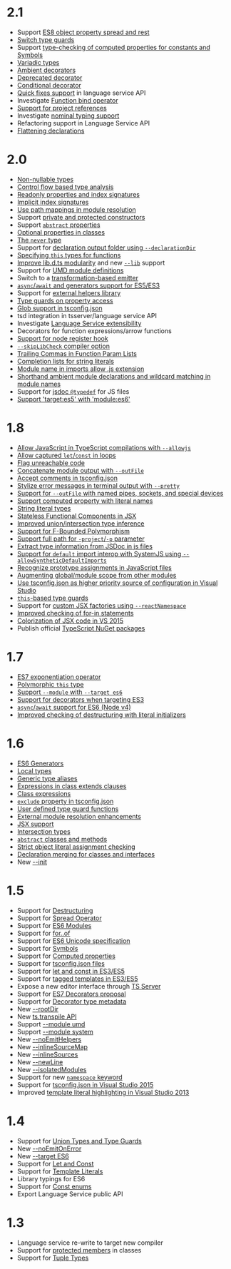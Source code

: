 # 2.1 

* Support [ES8 object property spread and rest](https://github.com/Microsoft/TypeScript/issues/2103)
* [Switch type guards](https://github.com/Microsoft/TypeScript/issues/2214)
* Support [type-checking of computed properties for constants and Symbols](https://github.com/Microsoft/TypeScript/issues/5579)
* [Variadic types](https://github.com/Microsoft/TypeScript/issues/5453)
* [Ambient decorators](https://github.com/Microsoft/TypeScript/issues/2900)
* [Deprecated decorator](https://github.com/Microsoft/TypeScript/issues/390)
* [Conditional decorator](https://github.com/Microsoft/TypeScript/issues/3538)
* [Quick fixes support](https://github.com/Microsoft/TypeScript/issues/6943) in language service API
* Investigate [Function bind operator](https://github.com/Microsoft/TypeScript/issues/3508)
* [Support for project references](https://github.com/Microsoft/TypeScript/issues/3469)
* Investigate [nominal typing support](https://github.com/Microsoft/TypeScript/issues/202)
* Refactoring support in Language Service API
* [Flattening declarations](https://github.com/Microsoft/TypeScript/issues/4433)

# 2.0

* [Non-nullable types](https://github.com/Microsoft/TypeScript/pull/7140)
* [Control flow based type analysis](https://github.com/Microsoft/TypeScript/pull/8010)
* [Readonly properties and index signatures](https://github.com/Microsoft/TypeScript/pull/6532)
* [Implicit index signatures](https://github.com/Microsoft/TypeScript/pull/7029)
* [Use path mappings in module resolution](https://github.com/Microsoft/TypeScript/issues/5039)
* Support [private and protected constructors](https://github.com/Microsoft/TypeScript/pull/6885)
* Support [`abstract` properties](https://github.com/Microsoft/TypeScript/issues/4669)
* [Optional properties in classes](https://github.com/Microsoft/TypeScript/pull/8625)
* [The `never` type](https://github.com/Microsoft/TypeScript/pull/8652)
* Support for [declaration output folder using `--declarationDir`](https://github.com/Microsoft/TypeScript/issues/6723)
* [Specifying `this` types for functions](https://github.com/Microsoft/TypeScript/issues/3694)
* [Improve lib.d.ts modularity](https://github.com/Microsoft/TypeScript/issues/494) and new [`--lib`](https://github.com/Microsoft/TypeScript/issues/6974) support
* Support for [UMD module definitions](https://github.com/Microsoft/TypeScript/issues/7125)
* Switch to a [transformation-based emitter](https://github.com/Microsoft/TypeScript/issues/5595)
* [`async`/`await` and generators support for ES5/ES3](https://github.com/Microsoft/TypeScript/issues/1564)
* Support for [external helpers library](https://github.com/Microsoft/TypeScript/issues/3364)
* [Type guards on property access](https://github.com/Microsoft/TypeScript/issues/186)
* [Glob support in tsconfig.json](https://github.com/Microsoft/TypeScript/issues/1927)
* tsd integration in tsserver/language service API
* Investigate [Language Service extensibility](https://github.com/Microsoft/TypeScript/issues/6508)
* Decorators for function expressions/arrow functions
* [Support for node register hook](https://github.com/Microsoft/TypeScript/issues/1823)
* [`--skipLibCheck` compiler option](https://github.com/Microsoft/TypeScript/pull/8735)
* [Trailing Commas in Function Param Lists](https://github.com/Microsoft/TypeScript/issues/7279)
* [Completion lists for string literals](https://github.com/Microsoft/TypeScript/issues/606)
* [Module name in imports allow .js extension](https://github.com/Microsoft/TypeScript/issues/4595)
* [Shorthand ambient module declarations and wildcard matching in module names](https://github.com/Microsoft/TypeScript/issues/6615)
* Support for [jsdoc `@typedef`](https://github.com/Microsoft/TypeScript/pull/8103) for JS files
* [Support 'target:es5' with 'module:es6' ](https://github.com/Microsoft/TypeScript/issues/6319)

# 1.8

* [Allow JavaScript in TypeScript compilations with `--allowjs`](https://github.com/Microsoft/TypeScript/issues/4792)
* [Allow captured `let`/`const` in loops](https://github.com/Microsoft/TypeScript/issues/3915)
* [Flag unreachable code](https://github.com/Microsoft/TypeScript/pull/4788)
* [Concatenate module output with `--outFile`](https://github.com/Microsoft/TypeScript/pull/5090)
* [Accept comments in tsconfig.json](https://github.com/Microsoft/TypeScript/issues/4987)
* [Stylize error messages in terminal output with `--pretty`](https://github.com/Microsoft/TypeScript/pull/5140)
* [Support for `--outFile` with named pipes, sockets, and special devices](https://github.com/Microsoft/TypeScript/issues/4841)
* [Support computed property with literal names](https://github.com/Microsoft/TypeScript/issues/4653)
* [String literal types](https://github.com/Microsoft/TypeScript/pull/5185)
* [Stateless Functional Components in JSX](https://github.com/Microsoft/TypeScript/issues/5478)
* [Improved union/intersection type inference](https://github.com/Microsoft/TypeScript/pull/5738)
* [Support for F-Bounded Polymorphism](https://github.com/Microsoft/TypeScript/pull/5949)
* [Support full path for `-project`/`-p` parameter](https://github.com/Microsoft/TypeScript/issues/2869)
* [Extract type information from JSDoc in js files](https://github.com/Microsoft/TypeScript/issues/4790)
* [Support for `default` import interop with SystemJS using `--allowSyntheticDefaultImports`](https://github.com/Microsoft/TypeScript/issues/5285)
* [Recognize prototype assignments in JavaScript files](https://github.com/Microsoft/TypeScript/pull/5876)
* [Augmenting global/module scope from other modules](https://github.com/Microsoft/TypeScript/issues/4166)
* [Use tsconfig.json as higher priority source of configuration in Visual Studio](https://github.com/Microsoft/TypeScript/issues/5287)
* [`this`-based type guards](https://github.com/Microsoft/TypeScript/pull/5906)
* Support for [custom JSX factories using `--reactNamespace`](https://github.com/Microsoft/TypeScript/pull/6146)
* [Improved checking of for-in statements](https://github.com/Microsoft/TypeScript/pull/6379)
* [Colorization of JSX code in VS 2015](https://github.com/Microsoft/TypeScript/issues/4835)
* Publish official [TypeScript NuGet packages](https://github.com/Microsoft/TypeScript/issues/3940)

# 1.7

* [ES7 exponentiation operator](https://github.com/Microsoft/TypeScript/issues/4812)
* [Polymorphic `this` type](https://github.com/Microsoft/TypeScript/pull/4910)
* [Support `--module` with `--target es6`](https://github.com/Microsoft/TypeScript/issues/4806)
* [Support for decorators when targeting ES3](https://github.com/Microsoft/TypeScript/pull/4741)
* [`async`/`await` support for ES6 (Node v4)](https://github.com/Microsoft/TypeScript/pull/5231)
* [Improved checking of destructuring with literal initializers](https://github.com/Microsoft/TypeScript/pull/4598)

# 1.6

* [ES6 Generators](https://github.com/Microsoft/TypeScript/issues/2873)
* [Local types](https://github.com/Microsoft/TypeScript/pull/3266)
* [Generic type aliases](https://github.com/Microsoft/TypeScript/issues/1616)
* [Expressions in class extends clauses](https://github.com/Microsoft/TypeScript/pull/3516)
* [Class expressions](https://github.com/Microsoft/TypeScript/issues/497)
* [`exclude` property in tsconfig.json](https://github.com/Microsoft/TypeScript/pull/3188)
* [User defined type guard functions](https://github.com/Microsoft/TypeScript/issues/1007)
* [External module resolution enhancements](https://github.com/Microsoft/TypeScript/issues/2338)
* [JSX support](https://github.com/Microsoft/TypeScript/pull/3564)
* [Intersection types](https://github.com/Microsoft/TypeScript/pull/3622)
* [`abstract` classes and methods](https://github.com/Microsoft/TypeScript/issues/3578)
* [Strict object literal assignment checking](https://github.com/Microsoft/TypeScript/pull/3823)
* [Declaration merging for classes and interfaces](https://github.com/Microsoft/TypeScript/pull/3333)
* New [--init](https://github.com/Microsoft/TypeScript/issues/3079)

# 1.5

* Support for [Destructuring](https://github.com/Microsoft/TypeScript/pull/1346)
* Support for [Spread Operator](https://github.com/Microsoft/TypeScript/pull/1931)
* Support for [ES6 Modules](https://github.com/Microsoft/TypeScript/issues/2242)
* Support for [for..of](https://github.com/Microsoft/TypeScript/pull/2207)
* Support for [ES6 Unicode specification](https://github.com/Microsoft/TypeScript/pull/2169)
* Support for [Symbols](https://github.com/Microsoft/TypeScript/pull/1978)
* Support for [Computed properties](https://github.com/Microsoft/TypeScript/issues/1082)
* Support for [tsconfig.json files](https://github.com/Microsoft/TypeScript/pull/1692)
* Support for [let and const in ES3/ES5](https://github.com/Microsoft/TypeScript/pull/2161)
* Support for [tagged templates in ES3/ES5](https://github.com/Microsoft/TypeScript/pull/1589)
* Expose a new editor interface through [TS Server](https://github.com/Microsoft/TypeScript/pull/2041)
* Support for [ES7 Decorators proposal](https://github.com/Microsoft/TypeScript/issues/2249)
* Support for [Decorator type metadata](https://github.com/Microsoft/TypeScript/pull/2589)
* New [--rootDir](https://github.com/Microsoft/TypeScript/pull/2772)
* New [ts.transpile API](https://github.com/Microsoft/TypeScript/issues/2499)
* Support [--module umd](https://github.com/Microsoft/TypeScript/issues/2036)
* Support [--module system](https://github.com/Microsoft/TypeScript/issues/2616)
* New [--noEmitHelpers](https://github.com/Microsoft/TypeScript/pull/2901)
* New [--inlineSourceMap](https://github.com/Microsoft/TypeScript/pull/2484)
* New [--inlineSources](https://github.com/Microsoft/TypeScript/pull/2484)
* New [--newLine](https://github.com/Microsoft/TypeScript/pull/2921)
* New [--isolatedModules](https://github.com/Microsoft/TypeScript/issues/2499)
* Support for new [`namespace` keyword](https://github.com/Microsoft/TypeScript/issues/2159)
* Support for [tsconfig.json in Visual Studio 2015](https://github.com/Microsoft/TypeScript/issues/3124)
* Improved [template literal highlighting in Visual Studio 2013](https://github.com/Microsoft/TypeScript/pull/2026)

# 1.4

* Support for [Union Types and Type Guards](https://github.com/Microsoft/TypeScript/pull/824)
* New [--noEmitOnError](https://github.com/Microsoft/TypeScript/pull/966)
* New [--target ES6](https://github.com/Microsoft/TypeScript/commit/873c1df74b7c7dcba59eaccc1bb4bd4b0da18a35)
* Support for [Let and Const](https://github.com/Microsoft/TypeScript/pull/904)
* Support for [Template Literals](https://github.com/Microsoft/TypeScript/pull/960)
* Library typings for ES6 
* Support for [Const enums](https://github.com/Microsoft/TypeScript/issues/1029)
* Export Language Service public API

# 1.3

* Language service re-write to target new compiler
* Support for [protected members](https://github.com/Microsoft/TypeScript/pull/688) in classes
* Support for [Tuple Types](https://github.com/Microsoft/TypeScript/pull/428)